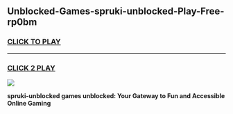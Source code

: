 
## Unblocked-Games-spruki-unblocked-Play-Free-rp0bm
<h3>
<a href="https://premium76.site?title=spruki-unblocked&ref=18A1">CLICK TO PLAY</a></h3>
<hr>

<h3>
<a href="https://premium76.site?title=spruki-unblocked&ref=18A1">CLICK 2 PLAY</a>
  
</h3>

<a href="https://premium76.site?title=spruki-unblocked&ref=18A1"><img src="https://clearcache.store/games.png"></a>


**spruki-unblocked games unblocked: Your Gateway to Fun and Accessible Online Gaming**
